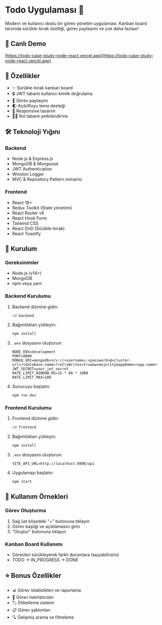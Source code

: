 # Todo Uygulaması 📝

Modern ve kullanıcı dostu bir görev yönetim uygulaması. Kanban board tarzında sürükle-bırak özelliği, görev paylaşımı ve çok daha fazlası!

## 🔗 Canlı Demo

[https://todo-case-study-node-react.vercel.app](https://todo-case-study-node-react.vercel.app)


## 🚀 Özellikler

- ✨ Sürükle-bırak kanban board
- 🔒 JWT tabanlı kullanıcı kimlik doğrulama
- 👥 Görev paylaşımı
- 🌓 Açık/Koyu tema desteği
- 📱 Responsive tasarım
- 👮‍♂️ Rol tabanlı yetkilendirme

## 🛠️ Teknoloji Yığını

### Backend
- Node.js & Express.js
- MongoDB & Mongoose
- JWT Authentication
- Winston Logger
- MVC & Repository Pattern mimarisi

### Frontend
- React 18+
- Redux Toolkit (State yönetimi)
- React Router v6
- React Hook Form
- Tailwind CSS
- React DnD (Sürükle-bırak)
- React Toastify

## 🔧 Kurulum

### Gereksinimler
- Node.js (v14+)
- MongoDB
- npm veya yarn

### Backend Kurulumu
1. Backend dizinine gidin:
   ```bash
   cd backend
   ```

2. Bağımlılıkları yükleyin:
   ```bash
   npm install
   ```

3. `.env` dosyasını oluşturun:
   ```env
   NODE_ENV=development
   PORT=8000
   MONGO_URI=mongodb+srv://<username>:<password>@<cluster-url>/<database-name>?retryWrites=true&w=majority&appName=<app-name>
   JWT_SECRET=your_jwt_secret
   RATE_LIMIT_WINDOW_MS=15 * 60 * 1000
   RATE_LIMIT_MAX=100
   ```

4. Sunucuyu başlatın:
   ```bash
   npm run dev
   ```

### Frontend Kurulumu
1. Frontend dizinine gidin:
   ```bash
   cd frontend
   ```

2. Bağımlılıkları yükleyin:
   ```bash
   npm install
   ```

3. `.env` dosyasını oluşturun:
   ```env
   VITE_API_URL=http://localhost:8000/api
   ```

4. Uygulamayı başlatın:
   ```bash
   npm start
   ```

## 🎯 Kullanım Örnekleri

### Görev Oluşturma
1. Sağ üst köşedeki "+" butonuna tıklayın
2. Görev başlığı ve açıklamasını girin
3. "Oluştur" butonuna tıklayın


### Kanban Board Kullanımı
- Görevleri sürükleyerek farklı durumlara taşıyabilirsiniz
- TODO → IN_PROGRESS → DONE

## ⭐ Bonus Özellikler

- 📊 Görev istatistikleri ve raporlama
- 📅 Görev hatırlatıcıları
- 🏷️ Etiketleme sistemi
- 📋 Görev şablonları
- 🔍 Gelişmiş arama ve filtreleme
